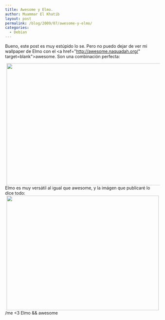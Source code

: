 ```yaml
---
title: Awesome y Elmo.
author: Muammar El Khatib
layout: post
permalink: /blog/2009/07/awesome-y-elmo/
categories:
  - Debian
---
```

Bueno, este post es muy estúpido lo se. Pero no puedo dejar de ver mi wallpaper de Elmo con el <a href="http://awesome.naquadah.org/" target=blank">awesome</a>. Son una combinación perfecta:  
<!-- s9ymdb:40 -->

<img class="serendipity_image_left" width="720" height="400" style="float: center; border: 0px; padding-left: 5px; padding-right: 5px;" src="/blog/uploads/Screenshot1.png" alt="" />  
Elmo es muy versátil al igual que awesome, y la imágen que publicaré lo dice todo:  
<!-- s9ymdb:42 -->

<img class="serendipity_image_left" width="500" height="376" style="float: center; border: 0px; padding-left: 5px; padding-right: 5px;" src="/blog/uploads/elmo.jpg" alt="" />  
/me <3 Elmo && awesome